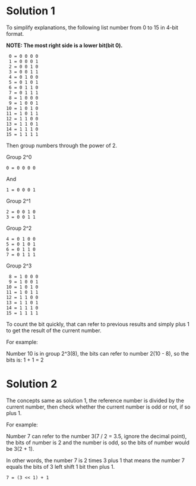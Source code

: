 # Solution 1

To simplify explanations, the following list number from 0 to 15 in 4-bit format.

**NOTE: The most right side is a lower bit(bit 0).**

```
 0 = 0 0 0 0
 1 = 0 0 0 1
 2 = 0 0 1 0
 3 = 0 0 1 1
 4 = 0 1 0 0
 5 = 0 1 0 1
 6 = 0 1 1 0
 7 = 0 1 1 1
 8 = 1 0 0 0
 9 = 1 0 0 1
10 = 1 0 1 0
11 = 1 0 1 1
12 = 1 1 0 0
13 = 1 1 0 1
14 = 1 1 1 0
15 = 1 1 1 1
```

Then group numbers through the power of 2.

Group 2^0

```
0 = 0 0 0 0
```

And

```
1 = 0 0 0 1
```

Group 2^1

```
2 = 0 0 1 0
3 = 0 0 1 1
```

Group 2^2

```
4 = 0 1 0 0
5 = 0 1 0 1
6 = 0 1 1 0
7 = 0 1 1 1
```

Group 2^3

```
 8 = 1 0 0 0
 9 = 1 0 0 1
10 = 1 0 1 0
11 = 1 0 1 1
12 = 1 1 0 0
13 = 1 1 0 1
14 = 1 1 1 0
15 = 1 1 1 1
```

To count the bit quickly, that can refer to previous results and simply plus 1 to get the result of the current number.

For example:

Number 10 is in group 2^3(8), the bits can refer to number 2(10 - 8), so the bits is: 1 + 1 = 2

# Solution 2

The concepts same as solution 1, the reference number is divided by the current number, then check whether the current number is odd or not, if so plus 1.

For example:

Number 7 can refer to the number 3(7 / 2 = 3.5, ignore the decimal point), the bits of number is 2 and the number is odd, so the bits of number would be 3(2 + 1).

In other words, the number 7 is 2 times 3 plus 1 that means the number 7 equals the bits of 3 left shift 1 bit then plus 1.

```
7 = (3 << 1) + 1
```
